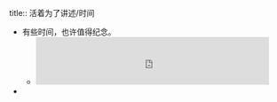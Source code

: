 title:: 活着为了讲述/时间

- 有些时间，也许值得纪念。
	- <iframe frameborder="no" border="0" marginwidth="0" marginheight="0" width=420 height=86 src="https://music.163.com/outchain/player?type=2&id=1469825716&auto=1&height=66"></iframe>
-
